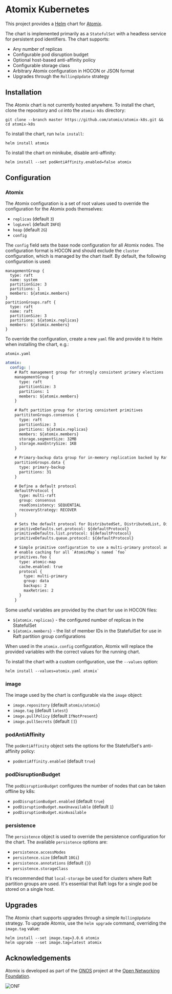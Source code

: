 # Atomix Kubernetes

This project provides a [Helm] chart for [Atomix].

The chart is implemented primarily as a `StatefulSet` with a headless
service for persistent pod identifiers. The chart supports:
* Any number of replicas
* Configurable pod disruption budget
* Optional host-based anti-affinity policy
* Configurable storage class
* Arbitrary Atomix configuration in HOCON or JSON format
* Upgrades through the `RollingUpdate` strategy

## Installation

The Atomix chart is not currently hosted anywhere. To install the chart,
clone the repository and `cd` into the `atomix-k8s` directory:

```
git clone --branch master https://github.com/atomix/atomix-k8s.git && cd atomix-k8s
```

To install the chart, run `helm install`:

```
helm install atomix
```

To install the chart on minikube, disable anti-affinity:

```
helm install --set podAntiAffinity.enabled=false atomix
```

## Configuration

### Atomix

The Atomix configuration is a set of root values used to override the
configuration for the Atomix pods themselves:
* `replicas` (default `3`)
* `logLevel` (default `INFO`)
* `heap` (default `2G`)
* `config`

The `config` field sets the base node configuration for all Atomix nodes.
The configuration format is HOCON and should exclude the `cluster` configuration,
which is managed by the chart itself. By default, the following configuration
is used:

```
managementGroup {
  type: raft
  name: system
  partitionSize: 3
  partitions: 1
  members: ${atomix.members}
}
partitionGroups.raft {
  type: raft
  name: raft
  partitionSize: 3
  partitions: ${atomix.replicas}
  members: ${atomix.members}
}
```

To override the configuration, create a new `yaml` file and provide it
to Helm when installing the chart, e.g.:

`atomix.yaml`

```yaml
atomix:
  config: |
    # Raft management group for strongly consistent primary elections
    managementGroup {
      type: raft
      partitionSize: 3
      partitions: 1
      members: ${atomix.members}
    }

    # Raft partition group for storing consistent primitives
    partititonGroups.consensus {
      type: raft
      partitionSize: 3
      partitions: ${atomix.replicas}
      members: ${atomix.members}
      storage.segmentSize: 32MB
      storage.maxEntrySize: 1KB
    }

    # Primary-backup data group for in-memory replication backed by Raft elections
    partitionGroups.data {
      type: primary-backup
      partitions: 31
    }

    # Define a default protocol
    defaultProtocol {
      type: multi-raft
      group: consensus
      readConsistency: SEQUENTIAL
      recoveryStrategy: RECOVER
    }

    # Sets the default protocol for DistributedSet, DistributedList, DistributedQueue
    primitiveDefaults.set.protocol: ${defaultProtocol}
    primitiveDefaults.list.protocol: ${defaultProtocol}
    primitiveDefaults.queue.protocol: ${defaultProtocol}

    # Simple primitive configuration to use a multi-primary protocol and
    # enable caching for all `AtomicMap`s named `foo`
    primitives.foo {
      type: atomic-map
      cache.enabled: true
      protocol {
        type: multi-primary
        group: data
        backups: 2
        maxRetries: 2
      }
    }
```

Some useful variables are provided by the chart for use in HOCON files:
* `${atomix.replicas}` - the configured number of replicas in the StatefulSet
* `${atomix.members}` - the list of member IDs in the StatefulSet for use in Raft partition group configurations

When used in the `atomix.config` configuration, Atomix will replace the provided
variables with the correct values for the running chart.

To install the chart with a custom configuration, use the `--values` option:

```
helm install --values=atomix.yaml atomix`
```

### image

The image used by the chart is configurable via the `image` object:
* `image.repository` (default `atomix/atomix`)
* `image.tag` (default `latest`)
* `image.pullPolicy` (default `IfNotPresent`)
* `image.pullSecrets` (default `[]`)

### podAntiAffinity

The `podAntiAffinity` object sets the options for the StatefulSet's
anti-affinity policy:
* `podAntiAffinity.enabled` (default `true`)

### podDisruptionBudget

The `podDisruptionBudget` configures the number of nodes that can be
taken offline by k8s:
* `podDisruptionBudget.enabled` (default `true`)
* `podDisruptionBudget.maxUnavailable` (default `1`)
* `podDisruptionBudget.minAvailable`

### persistence

The `persistence` object is used to override the persistence configuration
for the chart. The available `persistence` options are:
* `persistence.accessModes`
* `persistence.size` (default `10Gi`)
* `persistence.annotations` (default `{}`)
* `persistence.storageClass`

It's recommended that `local-storage` be used for clusters where Raft
partition groups are used. It's essential that Raft logs for a single pod
be stored on a single host.

## Upgrades

The Atomix chart supports upgrades through a simple `RollingUpdate` strategy.
To upgrade Atomix, use the `helm upgrade` command, overriding the `image.tag`
value:

```
helm install --set image.tag=3.0.6 atomix
helm upgrade --set image.tag=latest atomix
```

## Acknowledgements

Atomix is developed as part of the [ONOS][ONOS] project at the [Open Networking Foundation][ONF].

![ONF](https://3vf60mmveq1g8vzn48q2o71a-wpengine.netdna-ssl.com/wp-content/uploads/2017/06/onf-logo.jpg)

[Website]: https://atomix.io
[ONF]: https://opennetworking.org
[ONOS]: https://onosproject.org
[Atomix]: https://github.com/atomix/atomix
[Helm]: https://helm.sh
